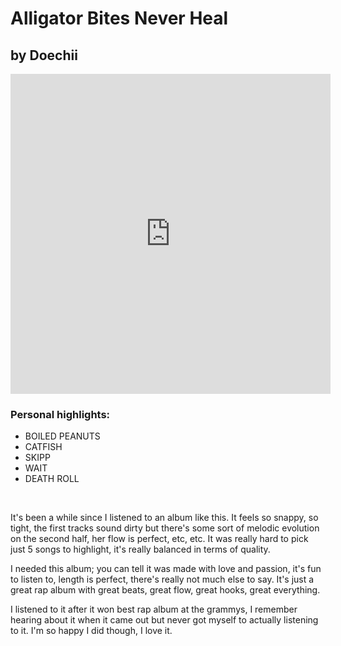 <h1 class="album-page-title">Alligator Bites Never Heal</h1>
<h2 class="album-page-author">by Doechii</h2>
<iframe class="album-page-video" width="512px" height="512px" src="https://www.youtube.com/embed/Iq3u-vfSCBg?si=6sjUu_paURflUkXT" frameborder="0" allow="accelerometer; clipboard-write; encrypted-media; gyroscope; picture-in-picture"></iframe>

### Personal highlights:
* BOILED PEANUTS
* CATFISH
* SKIPP
* WAIT
* DEATH ROLL

<br>

It's been a while since I listened to an album like this. It feels so snappy, so tight, the first tracks sound dirty but there's some sort of melodic evolution on the second half, her flow is perfect, etc, etc. It was really hard to pick just 5 songs to highlight, it's really balanced in terms of quality.

I needed this album; you can tell it was made with love and passion, it's fun to listen to, length is perfect, there's really not much else to say. It's just a great rap album with great beats, great flow, great hooks, great everything.

I listened to it after it won best rap album at the grammys, I remember hearing about it when it came out but never got myself to actually listening to it. I'm so happy I did though, I love it.